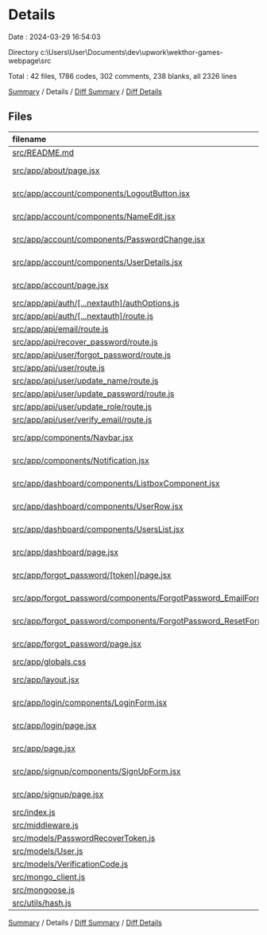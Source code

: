 # Details

Date : 2024-03-29 16:54:03

Directory c:\\Users\\User\\Documents\\dev\\upwork\\wekthor-games-webpage\\src

Total : 42 files,  1786 codes, 302 comments, 238 blanks, all 2326 lines

[Summary](results.md) / Details / [Diff Summary](diff.md) / [Diff Details](diff-details.md)

## Files
| filename | language | code | comment | blank | total |
| :--- | :--- | ---: | ---: | ---: | ---: |
| [src/README.md](/src/README.md) | Markdown | 24 | 0 | 8 | 32 |
| [src/app/about/page.jsx](/src/app/about/page.jsx) | JavaScript JSX | 118 | 1 | 2 | 121 |
| [src/app/account/components/LogoutButton.jsx](/src/app/account/components/LogoutButton.jsx) | JavaScript JSX | 15 | 0 | 2 | 17 |
| [src/app/account/components/NameEdit.jsx](/src/app/account/components/NameEdit.jsx) | JavaScript JSX | 126 | 19 | 7 | 152 |
| [src/app/account/components/PasswordChange.jsx](/src/app/account/components/PasswordChange.jsx) | JavaScript JSX | 108 | 0 | 7 | 115 |
| [src/app/account/components/UserDetails.jsx](/src/app/account/components/UserDetails.jsx) | JavaScript JSX | 47 | 8 | 8 | 63 |
| [src/app/account/page.jsx](/src/app/account/page.jsx) | JavaScript JSX | 10 | 3 | 4 | 17 |
| [src/app/api/auth/[...nextauth]/authOptions.js](/src/app/api/auth/%5B...nextauth%5D/authOptions.js) | JavaScript | 71 | 14 | 7 | 92 |
| [src/app/api/auth/[...nextauth]/route.js](/src/app/api/auth/%5B...nextauth%5D/route.js) | JavaScript | 4 | 1 | 2 | 7 |
| [src/app/api/email/route.js](/src/app/api/email/route.js) | JavaScript | 36 | 45 | 11 | 92 |
| [src/app/api/recover_password/route.js](/src/app/api/recover_password/route.js) | JavaScript | 21 | 8 | 6 | 35 |
| [src/app/api/user/forgot_password/route.js](/src/app/api/user/forgot_password/route.js) | JavaScript | 35 | 8 | 9 | 52 |
| [src/app/api/user/route.js](/src/app/api/user/route.js) | JavaScript | 12 | 2 | 3 | 17 |
| [src/app/api/user/update_name/route.js](/src/app/api/user/update_name/route.js) | JavaScript | 7 | 2 | 4 | 13 |
| [src/app/api/user/update_password/route.js](/src/app/api/user/update_password/route.js) | JavaScript | 18 | 1 | 12 | 31 |
| [src/app/api/user/update_role/route.js](/src/app/api/user/update_role/route.js) | JavaScript | 10 | 1 | 6 | 17 |
| [src/app/api/user/verify_email/route.js](/src/app/api/user/verify_email/route.js) | JavaScript | 11 | 5 | 6 | 22 |
| [src/app/components/Navbar.jsx](/src/app/components/Navbar.jsx) | JavaScript JSX | 113 | 17 | 6 | 136 |
| [src/app/components/Notification.jsx](/src/app/components/Notification.jsx) | JavaScript JSX | 49 | 8 | 9 | 66 |
| [src/app/dashboard/components/ListboxComponent.jsx](/src/app/dashboard/components/ListboxComponent.jsx) | JavaScript JSX | 42 | 4 | 3 | 49 |
| [src/app/dashboard/components/UserRow.jsx](/src/app/dashboard/components/UserRow.jsx) | JavaScript JSX | 26 | 0 | 2 | 28 |
| [src/app/dashboard/components/UsersList.jsx](/src/app/dashboard/components/UsersList.jsx) | JavaScript JSX | 18 | 0 | 2 | 20 |
| [src/app/dashboard/page.jsx](/src/app/dashboard/page.jsx) | JavaScript JSX | 8 | 1 | 2 | 11 |
| [src/app/forgot_password/[token]/page.jsx](/src/app/forgot_password/%5Btoken%5D/page.jsx) | JavaScript JSX | 35 | 0 | 3 | 38 |
| [src/app/forgot_password/components/ForgotPassword_EmailForm.jsx](/src/app/forgot_password/components/ForgotPassword_EmailForm.jsx) | JavaScript JSX | 46 | 8 | 9 | 63 |
| [src/app/forgot_password/components/ForgotPassword_ResetForm.jsx](/src/app/forgot_password/components/ForgotPassword_ResetForm.jsx) | JavaScript JSX | 69 | 8 | 10 | 87 |
| [src/app/forgot_password/page.jsx](/src/app/forgot_password/page.jsx) | JavaScript JSX | 9 | 0 | 2 | 11 |
| [src/app/globals.css](/src/app/globals.css) | CSS | 6 | 0 | 1 | 7 |
| [src/app/layout.jsx](/src/app/layout.jsx) | JavaScript JSX | 30 | 2 | 4 | 36 |
| [src/app/login/components/LoginForm.jsx](/src/app/login/components/LoginForm.jsx) | JavaScript JSX | 76 | 0 | 5 | 81 |
| [src/app/login/page.jsx](/src/app/login/page.jsx) | JavaScript JSX | 9 | 0 | 2 | 11 |
| [src/app/page.jsx](/src/app/page.jsx) | JavaScript JSX | 128 | 2 | 1 | 131 |
| [src/app/signup/components/SignUpForm.jsx](/src/app/signup/components/SignUpForm.jsx) | JavaScript JSX | 165 | 17 | 15 | 197 |
| [src/app/signup/page.jsx](/src/app/signup/page.jsx) | JavaScript JSX | 9 | 0 | 2 | 11 |
| [src/index.js](/src/index.js) | JavaScript | 160 | 93 | 21 | 274 |
| [src/middleware.js](/src/middleware.js) | JavaScript | 16 | 6 | 5 | 27 |
| [src/models/PasswordRecoverToken.js](/src/models/PasswordRecoverToken.js) | JavaScript | 16 | 0 | 4 | 20 |
| [src/models/User.js](/src/models/User.js) | JavaScript | 27 | 4 | 6 | 37 |
| [src/models/VerificationCode.js](/src/models/VerificationCode.js) | JavaScript | 17 | 0 | 4 | 21 |
| [src/mongo_client.js](/src/mongo_client.js) | JavaScript | 11 | 4 | 8 | 23 |
| [src/mongoose.js](/src/mongoose.js) | JavaScript | 18 | 8 | 6 | 32 |
| [src/utils/hash.js](/src/utils/hash.js) | JavaScript | 10 | 2 | 2 | 14 |

[Summary](results.md) / Details / [Diff Summary](diff.md) / [Diff Details](diff-details.md)